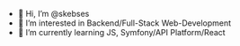 - 👋 Hi, I’m @skebses
- 👀 I’m interested in Backend/Full-Stack Web-Development
- 🌱 I’m currently learning JS, Symfony/API Platform/React

<!---
skebses/skebses is a ✨ special ✨ repository because its `README.md` (this file) appears on your GitHub profile.
You can click the Preview link to take a look at your changes.
--->

